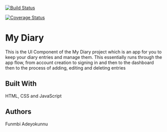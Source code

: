 [![Build Status](https://travis-ci.com/Phunmbi/My-Diary.svg?branch=server)](https://travis-ci.com/Phunmbi/My-Diary)

[![Coverage Status](https://coveralls.io/repos/github/Phunmbi/My-Diary/badge.svg?branch=server)](https://coveralls.io/github/Phunmbi/My-Diary?branch=server)

# My Diary
This is the UI Component of the My Diary project which is an app for you to keep your diary entries and manage them.
This essentially runs through the app flow, from account creation to signing in and then to the dashboard then to the process of adding, editing and deleting entries

## Built With
HTML, CSS and JavaScript

## Authors
Funmbi Adeyokunnu

